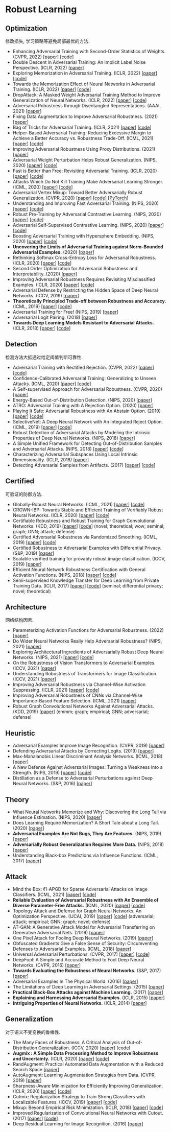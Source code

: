 
# Robust Learning


## Optimization

修改损失, 学习策略等避免局部最优的方法.

- Enhancing Adversarial Training with Second-Order Statistics of Weights. (CVPR, 2022) [[paper](https://arxiv.org/abs/2203.06020)] [[code](https://github.com/Alexkael/S2O)]
- Double Descent in Adversarial Training: An Implicit Label Noise Perspective. (ICLR, 2022) [[paper](http://arxiv.org/abs/2110.03135)]
- Exploring Memorization in Adversarial Training. (ICLR, 2022) [[paper](http://arxiv.org/abs/2106.01606)] [[code](https://github.com/dongyp13/memorization-AT)]
- Towards the Memorization Effect of Neural Networks in Adversarial Training. (ICLR, 2022) [[paper](http://arxiv.org/abs/2106.04794)] [[code](https://anonymous.4open.science/r/benign-adv-77C5)]
- DropAttack: A Masked Weight Adversarial Training Method to Improve Generalization of Neural Networks. (ICLR, 2022) [[paper](http://arxiv.org/abs/2108.12805)] [[code](https://github.com/nishiwen1214/DropAttack)]
- Adversarial Robustness through Disentangled Representations. (AAAI, 2021) [[paper](https://ojs.aaai.org/index.php/AAAI/article/view/16424#:~:text=For%20achieving%20adversarial%20robustness%2C%20the%20robust%20representations%20of,can%20bridge%20the%20gap%20between%20accuracy%20and%20robustness.)]
- Fixing Data Augmentation to Improve Adversarial Robustness. (2021) [[paper](https://arxiv.org/abs/2103.01946?msclkid=655be8b5b19111ec99add64c2edadd77)]
- Bag of Tricks for Adversarial Training. (ICLR, 2021) [[paper](http://arxiv.org/abs/2010.00467)] [[code](https://github.com/P2333/Bag-of-Tricks-for-AT?msclkid=c5080f60b19311eca2e42624e9ecec78)]
- Helper-Based Adversarial Training: Reducing Excessive Margin to Achieve a Better Accuracy vs. Robustness Trade-Off. (ICML, 2021) [[paper](https://openreview.net/pdf?id=BuD2LmNaU3a)] [[code](https://github.com/imrahulr/hat)]
- Improving Adversarial Robustness Using Proxy Distributions. (2021) [[paper](https://arxiv.org/abs/2104.09425v1)]
- Adversarial Weight Perturbation Helps Robust Generalization. (NIPS, 2020) [[paper]](http://arxiv.org/abs/2004.05884) [[code]](https://github.com/csdongxian/AWP)
- Fast is Better than Free: Revisiting Adversarial Training. (ICLR, 2020) [[paper](http://arxiv.org/abs/2001.03994)] [[code](https://github.com/locuslab/fast_adversarial)]
- Attacks Which Do Not Kill Training Make Adversarial Learning Stronger. (ICML, 2020) [[paper](http://arxiv.org/abs/2002.11242)] [[code](https://github.com/zjfheart/Friendly-Adversarial-Training)]
- Adversarial Vertex Mixup: Toward Better Adversarially Robust Generalization. (CVPR, 2020) [[paper](https://arxiv.org/abs/2003.02484v3#:~:text=Adversarial%20Vertex%20mixup%20%28AVmixup%29%2C%20a%20soft-labeled%20data%20augmentation,and%20show%20that%20AVmixup%20significantly%20improves%20the%20robust)] [[code](https://arxiv.org/abs/2003.02484v3#:~:text=Adversarial%20Vertex%20mixup%20%28AVmixup%29%2C%20a%20soft-labeled%20data%20augmentation,and%20show%20that%20AVmixup%20significantly%20improves%20the%20robust)] [[PyTorch](https://github.com/hirokiadachi/Adversarial-vertex-mixup-pytorch)]
- Understanding and Improving Fast Adversarial Training. (NIPS, 2020) [[paper](https://arxiv.org/abs/2007.02617)] [[code](https://github.com/tml-epfl/understanding-fast-adv-training)]
- Robust Pre-Training by Adversarial Contrastive Learning. (NIPS, 2020) [[paper](https://arxiv.org/abs/2010.13337)] [[code](https://github.com/VITA-Group/Adversarial-Contrastive-Learning)]
- Adversarial Self-Supervised Contrastive Learning. (NIPS, 2020) [[paper](https://arxiv.org/abs/2006.07589)] [[code](https://github.com/Kim-Minseon/RoCL)]
- Boosting Adversarial Training with Hypersphere Embedding. (NIPS, 2020) [[paper](http://arxiv.org/abs/2002.08619)] [[code](https://github.com/ShawnXYang/AT_HE)]
- **Uncovering the Limits of Adversarial Training against Norm-Bounded Adversarial Examples.** (2020) [[paper](https://arxiv.org/abs/2010.03593)]
- Rethinking Softmax Cross-Entropy Loss for Adversarial Robustness. (ICLR, 2020) [[paper](http://arxiv.org/abs/1905.10626)] [[code](https://github.com/P2333/Max-Mahalanobis-Training)]
- Second Order Optimization for Adversarial Robustness and Interpretability. (2020) [[paper](https://arxiv.org/pdf/2009.04923.pdf)]
- Improving Adversarial Robustness Requires Revisiting Misclassified Examples. (ICLR, 2020) [[paper](https://openreview.net/forum?id=rklOg6EFwS)] [[code](https://github.com/YisenWang/MART?msclkid=8ee60abdb18b11ec88297eb510e53f39)]
- Adversarial Defense by Restricting the Hidden Space of Deep Neural Networks. (ICCV, 2019) [[paper](https://openaccess.thecvf.com/content_ICCV_2019/papers/Mustafa_Adversarial_Defense_by_Restricting_the_Hidden_Space_of_Deep_Neural_ICCV_2019_paper.pdf)]
- **Theoretically Principled Trade-off between Robustness and Accuracy.** (ICML, 2019) [[paper](http://proceedings.mlr.press/v97/zhang19p/zhang19p.pdf)] [[code](https://github.com/yaodongyu/TRADES)]
- Adversarial Training for Free! (NIPS, 2019) [[paper](https://papers.nips.cc/paper/2019/file/7503cfacd12053d309b6bed5c89de212-Paper.pdf?msclkid=b49f3cffb19211ec9eba4b8e1378fe4b)]
- Adversarial Logit Pairing. (2018) [[paper](http://arxiv.org/abs/1803.06373)]
- **Towards Deep Learning Models Resistant to Adversarial Attacks.** (ICLR, 2018) [[paper](https://arxiv.org/pdf/1706.06083.pdf)] [[code](https://github.com/MadryLab/cifar10_challenge)]


## Detection

检测方法大抵通过给定阈值判断可靠性.

- Adversarial Training with Rectified Rejection. (CVPR, 2022) [[paper](https://arxiv.org/pdf/2105.14785.pdf)] [[code](https://github.com/P2333/Rectified-Rejection)]
- Confidence-Calibrated Adversarial Training: Generalizing to Unseen Attacks. (ICML, 2020) [[paper](http://arxiv.org/abs/1910.06259)] [[code](https://github.com/davidstutz/confidence-calibrated-adversarial-training)]
- A Self-supervised Approach for Adversarial Robustness. (CVPR, 2020) [[paper](https://ieeexplore.ieee.org/document/9156294/)]
- Energy-Based Out-of-Distribution Detection. (NIPS, 2020) [[paper](https://arxiv.org/abs/2010.03759v4)]
- ATRO: Adversarial Training with A Rejection Option. (2020) [[paper](https://arxiv.org/abs/2010.12905#:~:text=Adversarial%20training%20is%20one%20of%20them%2C%20which%20trains,of%20Adversarial%20Training%20with%20a%20Rejection%20Option%20%28ATRO%29.)]
- Playing It Safe: Adversarial Robustness with An Abstain Option. (2019) [[paper](https://arxiv.org/abs/1911.11253)] [[code](https://github.com/cassidylaidlaw/playing-it-safe)]
- SelectiveNet: A Deep Neural Network with An Integrated Reject Option. (ICML, 2019) [[paper](http://arxiv.org/abs/1901.09192)] [[code](https://github.com/geifmany/SelectiveNet)]
- Robust Detection of Adversarial Attacks by Modeling the Intrinsic Properties of Deep Neural Networks. (NIPS, 2018) [[paper](https://papers.nips.cc/paper/2018/file/e7a425c6ece20cbc9056f98699b53c6f-Paper.pdf)]
- A Simple Unified Framework for Detecting Out-of-Distribution Samples and Adversarial Attacks. (NIPS, 2018) [[paper](https://arxiv.org/abs/1807.03888v2)] [[code](https://github.com/pokaxpoka/deep_Mahalanobis_detector)]
- Characterizing Adversarial Subspaces Using Local Intrinsic Dimensionality. (ICLR, 2018) [[paper](https://arxiv.org/abs/1801.02613)]
- Detecting Adversarial Samples from Artifacts. (2017) [[paper](https://arxiv.org/abs/1703.00410)] [[code](https://github.com/rfeinman/detecting-adversarial-samples)]

## Certified

可验证的防御方法.

- Globally-Robust Neural Networks. (ICML, 2021) [[paper](http://arxiv.org/abs/2102.08452)] [[code](https://github.com/klasleino/gloro/blob/master/gloro/models.py)]
- CROWN-IBP: Towards Stable and Efficient Training of Verifiably Robust Neural Networks. (ICLR, 2020) [[paper](https://arxiv.org/abs/1906.06316)] [[code](https://github.com/huanzhang12/CROWN-IBP)]
- Certifiable Robustness and Robust Training for Graph Convolutional Networks. (KDD, 2019) [[paper](http://arxiv.org/abs/1906.12269)] [[code](https://www.kdd.in.tum.de/robust-gcn)] (novel; theoretical; wow; seminal; graph; GNN; attack; defense)
- Certified Adversarial Robustness via Randomized Smoothing. (ICML, 2019) [[paper](https://arxiv.org/pdf/1902.02918.pdf)] [[code](https://github.com/locuslab/smoothing)]
- Certified Robustness to Adversarial Examples with Differential Privacy. (S&P, 2019) [[paper](https://arxiv.org/abs/1802.03471)]
- Scalable verified training for provably robust image classification. (ICCV, 2019) [[paper](https://openaccess.thecvf.com/content_ICCV_2019/papers/Gowal_Scalable_Verified_Training_for_Provably_Robust_Image_Classification_ICCV_2019_paper.pdf)]
- Efficient Neural Network Robustness Certification with General Activation Functions. (NIPS, 2018) [[paper](https://arxiv.org/abs/1811.00866)] [[code](https://github.com/deepmind/interval-bound-propagation)]
- Semi-supervised Knowledge Transfer for Deep Learning from Private Training Data. (ICLR, 2017) [[paper](http://arxiv.org/abs/1610.05755)] [[code](https://github.com/tensorflow/models/tree/master/differential_privacy/multiple_teachers)] (seminal; differential privacy; novel; theoretical)


## Architecture

网络结构因素.

- Parameterizing Activation Functions for Adversarial Robustness. (2022) [[paper]](https://arxiv.org/pdf/2110.05626v1.pdf)
- Do Wider Neural Networks Really Help Adversarial Robustness? (NIPS, 2021) [[paper](http://arxiv.org/abs/2010.01279)]
- Exploring Architectural Ingredients of Adversarially Robust Deep Neural Networks. (NIPS, 2021) [[paper](http://arxiv.org/abs/2110.03825)] [[code](https://github.com/HanxunH/RobustWRN)]
- On the Robustness of Vision Transformers to Adversarial Examples. (ICCV, 2021) [[paper](https://openaccess.thecvf.com/content/ICCV2021/papers/Mahmood_On_the_Robustness_of_Vision_Transformers_to_Adversarial_Examples_ICCV_2021_paper.pdf?msclkid=3dc37010b19211ec9808c62953b9d693)]
- Understanding Robustness of Transformers for Image Classification. (ICCV, 2021) [[paper](https://openaccess.thecvf.com/content/ICCV2021/papers/Bhojanapalli_Understanding_Robustness_of_Transformers_for_Image_Classification_ICCV_2021_paper.pdf?msclkid=1b733cf2b19211ec85bbc10d4a9a4d95)]
- Improving Adversarial Robustness via Channel-Wise Activation Suppressing. (ICLR, 2021) [[paper](https://arxiv.org/pdf/2103.08307.pdf)] [[code](https://github.com/bymavis/CAS_ICLR2021)]
- Improving Adversarial Robustness of CNNs via Channel-Wise Importance-Based Feature Selection. (ICML, 2021) [[paper](http://arxiv.org/abs/2102.05311)]
- Robust Graph Convolutional Networks Against Adversarial Attacks. (KDD, 2019) [[paper](https://dl.acm.org/doi/10.1145/3292500.3330851)] (emmm; graph; empirical; GNN; adversarial; defense)



## Heuristic

- Adversarial Examples Improve Image Recognition. (CVPR, 2019) [[paper](https://arxiv.org/abs/1911.09665)]
- Defending Adversarial Attacks by Correcting Logits. (2019) [[paper](https://arxiv.org/pdf/1906.10973v1.pdf)]
- Max-Mahalanobis Linear Discriminant Analysis Networks. (ICML, 2018) [[paper](https://arxiv.org/abs/1802.09308)]
- A New Defense Against Adversarial Images: Turning a Weakness into a Strength. (NIPS, 2019) [[paper]()] [[code]()]
- Distillation as a Defense to Adversarial Perturbations against Deep Neural Networks. (S&P, 2016) [[paper](https://arxiv.org/pdf/1511.04508.pdf)]

## Theory

- What Neural Networks Memorize and Why: Discovering the Long Tail via Influence Estimation. (NIPS, 2020) [[paper](https://arxiv.org/abs/2008.03703)]
- Does Learning Require Memorization? A Short Tale about a Long Tail. (2020) [[paper](http://arxiv.org/abs/1906.05271)]
- **Adversarial Examples Are Not Bugs, They Are Features.** (NIPS, 2019) [[paper](https://arxiv.org/pdf/1905.02175.pdf)]
- **Adversarially Robust Generalization Requires More Data.** (NIPS, 2018) [[paper](https://arxiv.org/abs/1804.11285)]
- Understanding Black-box Predictions via Influence Functions. (ICML, 2017) [[paper]](https://arxiv.org/pdf/1703.04730.pdf)



## Attack


- Mind the Box: ℓ1-APGD for Sparse Adversarial Attacks on Image Classifiers. (ICML, 2021) [[paper](https://arxiv.org/abs/2103.01208)] [[code](https://github.com/fra31/auto-attack)]
- **Reliable Evaluation of Adversarial Robustness with An Ensemble of Diverse Parameter-Free Attacks.** (ICML, 2020) [[paper](http://arxiv.org/abs/2003.01690)] [[code](https://github.com/fra31/auto-attack)]
- Topology Attack and Defense for Graph Neural Networks: An Optimization Perspective. (IJCAI, 2019) [[paper](http://arxiv.org/abs/1906.04214)] [[code](https://github.com/KaidiXu/GCN_ADV_Train)] (adversarial; attack; empirical; GNN; graph; novel; defense)
- AT-GAN: A Generative Attack Model for Adversarial Transferring on Generative Adversarial Nets. (2019) [[paper](https://arxiv.org/abs/1904.07793)]
- One Pixel Attack for Fooling Deep Neural Networks. (2019) [[paper](https://arxiv.org/pdf/1710.08864.pdf)]
- Obfuscated Gradients Give a False Sense of Security: Circumventing Defenses to Adversarial Examples. (ICML, 2018) [[paper](https://arxiv.org/pdf/1802.00420.pdf)]
- Universal Adversarial Perturbations. (CVPR, 2017) [[paper](http://openaccess.thecvf.com/content_cvpr_2017/papers/Moosavi-Dezfooli_Universal_Adversarial_Perturbations_CVPR_2017_paper.pdf)] [[code](https://github.com/LTS4/universal)]
- DeepFool: A Simple and Accurate Method to Fool Deep Neural Networks. (CVPR, 2016) [[paper](https://arxiv.org/pdf/1511.04599.pdf)]
- **Towards Evaluating the Robustness of Neural Networks.** (S&P, 2017) [[paper](https://nicholas.carlini.com/papers/2017_sp_nnrobustattacks.pdf)]
- Adversarial Examples In The Physical World. (2016) [[paper](https://static.googleusercontent.com/media/research.google.com/zh-CN//pubs/archive/45471.pdf)]
- The Limitations of Deep Learning in Adversarial Settings. (2015) [[paper](https://arxiv.org/pdf/1511.07528.pdf)]
- **Practical Black-Box Attacks against Machine Learning.** (2017) [[paper](https://arxiv.org/pdf/1602.02697.pdf)]
- **Explaining and Harnessing Adversarial Examples.** (ICLR, 2015) [[paper](https://arxiv.org/abs/1412.6572)]
- **Intriguing Properties of Neural Networks.** (ICLR, 2014) [[paper](http://arxiv.org/abs/1312.6199)]

## Generalization

对于语义不变变换的鲁棒性.


- The Many Faces of Robustness: A Critical Analysis of Out-of-Distribution Generalization. (ICCV, 2020) [[paper](http://arxiv.org/abs/2006.16241)] [[code](https://github.com/hendrycks/imagenet-r)]
- **Augmix : A Simple Data Processing Method to Improve Robustness and Uncertainty.** (ICLR, 2020) [[paper](https://openreview.net/pdf?id=S1gmrxHFvB)] [[code](https://github.com/google-research/augmix?msclkid=8ceb09b3b18d11ecb4200eb4bfedb6cf)]
- RandAugment: Practical Automated Data Augmentation with a Reduced Search Space.[[paper](https://arxiv.org/abs/1909.13719v2)]
- AutoAugment: Learning Augmentation Strategies from Data. (CVPR, 2019) [[paper](http://export.arxiv.org/pdf/1805.09501)]
- Sharpness-Aware Minimization for Efficiently Improving Generalization. (ICLR, 2020) [[paper](https://arxiv.org/abs/2010.01412v3)] [[code](https://github.com/davda54/sam)]
- Cutmix: Regularization Strategy to Train Strong Classifiers with Localizable Features. (ICCV, 2019) [[paper](https://arxiv.org/abs/1905.04899v2)] [[code](https://github.com/clovaai/CutMix-PyTorch)]
- Mixup: Beyond Empirical Risk Minimization. (ICLR, 2018) [[paper](http://arxiv.org/abs/1710.09412)] [[code](https://github.com/facebookresearch/mixup-cifar10)]
- Improved Regularization of Convolutional Neural Networks with Cutout. (2017) [[paper](https://arxiv.org/abs/1708.04552)] [[code](https://github.com/uoguelph-mlrg/Cutout)]
- Deep Residual Learning for Image Recognition. (2016) [[paper](https://arxiv.org/abs/1512.03385?source=post_page---------------------------)]